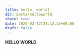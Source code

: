 ```yaml
---
title: hello, world!
dir: posts/helloworld
share: true
date: 2024-03-12T21:12:13+08:00
draft: false
---
```

**HELLO WORLD**